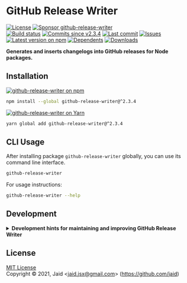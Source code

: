 # GitHub Release Writer


<a href="https://raw.githubusercontent.com/jaid/github-release-writer/master/license.txt"><img src="https://img.shields.io/github/license/jaid/github-release-writer?style=flat-square" alt="License"/></a> <a href="https://github.com/sponsors/jaid"><img src="https://img.shields.io/badge/<3-Sponsor-FF45F1?style=flat-square" alt="Sponsor github-release-writer"/></a>  
<a href="https://actions-badge.atrox.dev/jaid/github-release-writer/goto"><img src="https://img.shields.io/endpoint.svg?style=flat-square&url=https%3A%2F%2Factions-badge.atrox.dev%2Fjaid%2Fgithub-release-writer%2Fbadge" alt="Build status"/></a> <a href="https://github.com/jaid/github-release-writer/commits"><img src="https://img.shields.io/github/commits-since/jaid/github-release-writer/v2.3.4?style=flat-square&logo=github" alt="Commits since v2.3.4"/></a> <a href="https://github.com/jaid/github-release-writer/commits"><img src="https://img.shields.io/github/last-commit/jaid/github-release-writer?style=flat-square&logo=github" alt="Last commit"/></a> <a href="https://github.com/jaid/github-release-writer/issues"><img src="https://img.shields.io/github/issues/jaid/github-release-writer?style=flat-square&logo=github" alt="Issues"/></a>  
<a href="https://npmjs.com/package/github-release-writer"><img src="https://img.shields.io/npm/v/github-release-writer?style=flat-square&logo=npm&label=latest%20version" alt="Latest version on npm"/></a> <a href="https://github.com/jaid/github-release-writer/network/dependents"><img src="https://img.shields.io/librariesio/dependents/npm/github-release-writer?style=flat-square&logo=npm" alt="Dependents"/></a> <a href="https://npmjs.com/package/github-release-writer"><img src="https://img.shields.io/npm/dm/github-release-writer?style=flat-square&logo=npm" alt="Downloads"/></a>

**Generates and inserts changelogs into GitHub releases for Node packages.**






## Installation

<a href="https://npmjs.com/package/github-release-writer"><img src="https://img.shields.io/badge/npm-github--release--writer-C23039?style=flat-square&logo=npm" alt="github-release-writer on npm"/></a>

```bash
npm install --global github-release-writer@^2.3.4
```

<a href="https://yarnpkg.com/package/github-release-writer"><img src="https://img.shields.io/badge/Yarn-github--release--writer-2F8CB7?style=flat-square&logo=yarn&logoColor=white" alt="github-release-writer on Yarn"/></a>

```bash
yarn global add github-release-writer@^2.3.4
```












## CLI Usage
After installing package `github-release-writer` globally, you can use its command line interface.
```bash
github-release-writer
```
For usage instructions:
```bash
github-release-writer --help
```










## Development

<details>
<summary><b>Development hints for maintaining and improving GitHub Release Writer</b></summary>



Setting up:
```bash
git clone git@github.com:jaid/github-release-writer.git
cd github-release-writer
npm install
```
Testing:
```bash
npm run test:dev
```
Testing in production environment:
```bash
npm run test
```

</details>

## License
[MIT License](https://raw.githubusercontent.com/jaid/github-release-writer/master/license.txt)  
Copyright © 2021, Jaid \<jaid.jsx@gmail.com> (https://github.com/jaid)

<!---
Readme generated with tldw v7.3.1
https://github.com/Jaid/tldw
-->